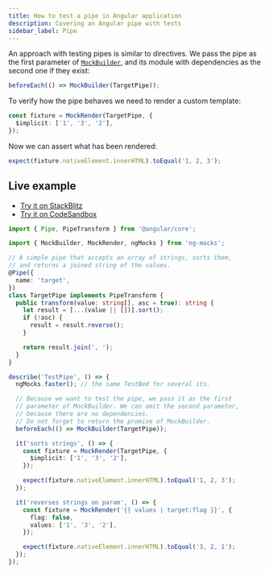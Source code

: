 ```yaml
---
title: How to test a pipe in Angular application
description: Covering an Angular pipe with tests
sidebar_label: Pipe
---
```


An approach with testing pipes is similar to directives. We pass the pipe as the first parameter of [`MockBuilder`](https://www.npmjs.com/package/ng-mocks#mockbuilder),
and its module with dependencies as the second one if they exist:

```ts
beforeEach(() => MockBuilder(TargetPipe));
```

To verify how the pipe behaves we need to render a custom template:

```ts
const fixture = MockRender(TargetPipe, {
  $implicit: ['1', '3', '2'],
});
```

Now we can assert what has been rendered:

```ts
expect(fixture.nativeElement.innerHTML).toEqual('1, 2, 3');
```

## Live example

- [Try it on StackBlitz](https://stackblitz.com/github/help-me-mom/ng-mocks-sandbox/tree/tests?file=src/examples/TestPipe/test.spec.ts&initialpath=%3Fspec%3DTestPipe)
- [Try it on CodeSandbox](https://codesandbox.io/s/github/help-me-mom/ng-mocks-sandbox/tree/tests?file=/src/examples/TestPipe/test.spec.ts&initialpath=%3Fspec%3DTestPipe)

```ts title="https://github.com/ike18t/ng-mocks/blob/master/examples/TestPipe/test.spec.ts"
import { Pipe, PipeTransform } from '@angular/core';

import { MockBuilder, MockRender, ngMocks } from 'ng-mocks';

// A simple pipe that accepts an array of strings, sorts them,
// and returns a joined string of the values.
@Pipe({
  name: 'target',
})
class TargetPipe implements PipeTransform {
  public transform(value: string[], asc = true): string {
    let result = [...(value || [])].sort();
    if (!asc) {
      result = result.reverse();
    }

    return result.join(', ');
  }
}

describe('TestPipe', () => {
  ngMocks.faster(); // the same TestBed for several its.

  // Because we want to test the pipe, we pass it as the first
  // parameter of MockBuilder. We can omit the second parameter,
  // because there are no dependencies.
  // Do not forget to return the promise of MockBuilder.
  beforeEach(() => MockBuilder(TargetPipe));

  it('sorts strings', () => {
    const fixture = MockRender(TargetPipe, {
      $implicit: ['1', '3', '2'],
    });

    expect(fixture.nativeElement.innerHTML).toEqual('1, 2, 3');
  });

  it('reverses strings on param', () => {
    const fixture = MockRender('{{ values | target:flag }}', {
      flag: false,
      values: ['1', '3', '2'],
    });

    expect(fixture.nativeElement.innerHTML).toEqual('3, 2, 1');
  });
});
```

